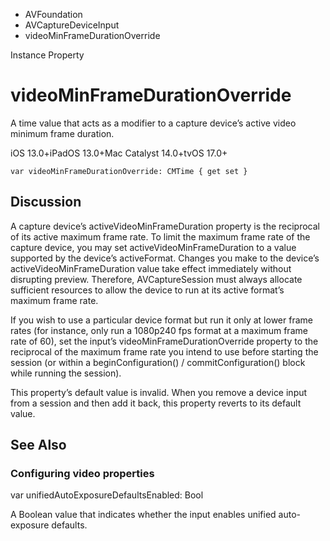 

- AVFoundation
- AVCaptureDeviceInput
-  videoMinFrameDurationOverride 

Instance Property

# videoMinFrameDurationOverride

A time value that acts as a modifier to a capture device’s active video minimum frame duration.

iOS 13.0+iPadOS 13.0+Mac Catalyst 14.0+tvOS 17.0+

``` source
var videoMinFrameDurationOverride: CMTime { get set }
```

## Discussion

A capture device’s activeVideoMinFrameDuration property is the reciprocal of its active maximum frame rate. To limit the maximum frame rate of the capture device, you may set activeVideoMinFrameDuration to a value supported by the device’s activeFormat. Changes you make to the device’s activeVideoMinFrameDuration value take effect immediately without disrupting preview. Therefore, AVCaptureSession must always allocate sufficient resources to allow the device to run at its active format’s maximum frame rate.

If you wish to use a particular device format but run it only at lower frame rates (for instance, only run a 1080p240 fps format at a maximum frame rate of 60), set the input’s videoMinFrameDurationOverride property to the reciprocal of the maximum frame rate you intend to use before starting the session (or within a beginConfiguration() / commitConfiguration() block while running the session).

This property’s default value is invalid. When you remove a device input from a session and then add it back, this property reverts to its default value.

## See Also

### Configuring video properties

var unifiedAutoExposureDefaultsEnabled: Bool

A Boolean value that indicates whether the input enables unified auto-exposure defaults.


